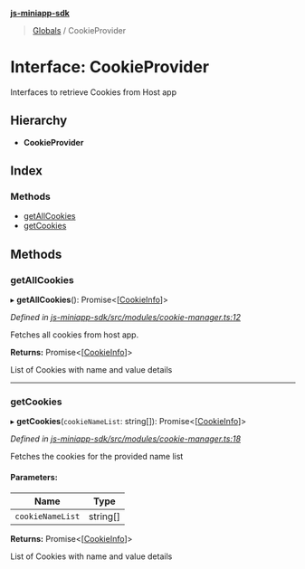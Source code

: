 **[js-miniapp-sdk](../README.md)**

> [Globals](../README.md) / CookieProvider

# Interface: CookieProvider

Interfaces to retrieve Cookies from Host app

## Hierarchy

* **CookieProvider**

## Index

### Methods

* [getAllCookies](cookieprovider.md#getallcookies)
* [getCookies](cookieprovider.md#getcookies)

## Methods

### getAllCookies

▸ **getAllCookies**(): Promise\<[[CookieInfo](cookieinfo.md)]>

*Defined in [js-miniapp-sdk/src/modules/cookie-manager.ts:12](https://github.com/rakutentech/js-miniapp/blob/1b5a7fb/js-miniapp-sdk/src/modules/cookie-manager.ts#L12)*

Fetches all cookies from host app.

**Returns:** Promise\<[[CookieInfo](cookieinfo.md)]>

List of Cookies with name and value details

___

### getCookies

▸ **getCookies**(`cookieNameList`: string[]): Promise\<[[CookieInfo](cookieinfo.md)]>

*Defined in [js-miniapp-sdk/src/modules/cookie-manager.ts:18](https://github.com/rakutentech/js-miniapp/blob/1b5a7fb/js-miniapp-sdk/src/modules/cookie-manager.ts#L18)*

Fetches the cookies for the provided name list

#### Parameters:

Name | Type |
------ | ------ |
`cookieNameList` | string[] |

**Returns:** Promise\<[[CookieInfo](cookieinfo.md)]>

List of Cookies with name and value details
